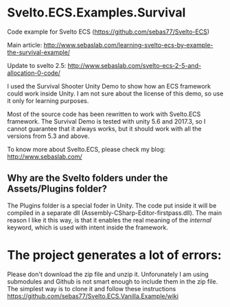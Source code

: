 # Svelto.ECS.Examples.Survival
Code example for Svelto ECS (https://github.com/sebas77/Svelto-ECS)

Main article: http://www.sebaslab.com/learning-svelto-ecs-by-example-the-survival-example/

Update to svelto 2.5: http://www.sebaslab.com/svelto-ecs-2-5-and-allocation-0-code/

I used the Survival Shooter Unity Demo to show how an ECS framework could work inside Unity. I am not sure about the license of this demo, so use it only for learning purposes.

Most of the source code has been rewritten to work with Svelto.ECS framework. The Survival Demo is tested with unity 5.6 and 2017.3, so I cannot guarantee that it always works, but it should work with all the versions from 5.3 and above.

To know more about Svelto.ECS, please check my blog: http://www.sebaslab.com/

## Why are the Svelto folders under the Assets/Plugins folder?

The Plugins folder is a special foder in Unity. The code put inside it will be compiled in a separate dll (Assembly-CSharp-Editor-firstpass.dll). The main reason I like it this way, is that it enables the real meaning of the _internal_ keyword, which is used with intent inside the framework.

# The project generates a lot of errors:

Please don't download the zip file and unzip it. Unforunately I am using submodules and Github is not smart enough to include them in the zip file. The simplest way is to clone it and follow these instructions https://github.com/sebas77/Svelto.ECS.Vanilla.Example/wiki

